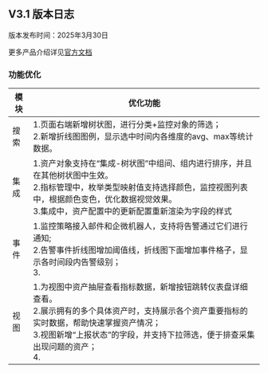 ## **V3.1 版本日志**

版本发布时间：2025年3月30日

更多产品介绍详见<a href="https://wd.canway.net/?cat=31" target="_blank">官方文档</a>


### **功能优化**
|模块|优化功能|
|--|--|
|搜索|1.页面右端新增树状图，进行分类+监控对象的筛选；<br />2.新增折线图图例，显示选中时间内各维度的avg、max等统计数据。|
|集成|1.资产对象支持在“集成-树状图”中组间、组内进行排序，并且在其他树状图中生效。<br />2.指标管理中，枚举类型映射值支持选择颜色，监控视图列表中，根据颜色变色，优化数据视觉效果。<br />3.集成中，资产配置中的更新配置重新渲染为字段的样式 |
|事件|1.监控策略接入邮件和企微机器人，支持将告警通过它们进行通知;<br />2.告警事件折线图增加阈值线，折线图下面增加事件格子，显示各时间段内告警级别；<br />3.|
|视图|1.为视图中资产抽屉查看指标数据，新增按钮跳转仪表盘详细查看。<br />2.展示拥有的多个具体资产时，支持展示各个资产重要指标的实时数据，帮助快速掌握资产情况；<br />3.视图新增“上报状态”的字段，并支持下拉筛选，便于排查采集出现问题的资产；<br />4.|